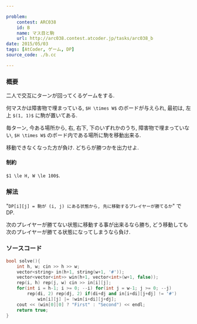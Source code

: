 ```yaml
---

problem:
    contest: ARC038
    id: B
    name: マス目と駒
    url: http://arc038.contest.atcoder.jp/tasks/arc038_b
date: 2015/05/03
tags: [AtCoder, ゲーム, DP]
source_code: ./b.cc

---
```


### 概要

二人で交互にターンが回ってくるゲームをする.

何マスかは障害物で埋まっている, `$H \times W$` のボードが与えられ,
最初は, 左上 `$(1, 1)$` に駒が置いてある.

毎ターン, 今ある場所から, 右, 右下, 下のいずれかのうち, 障害物で埋まっていない, `$H \times W$` のボード内である場所に駒を移動出来る.

移動できなくなった方が負け. どちらが勝つかを出力せよ.

#### 制約

`$1 \le H, W \le 100$`.


### 解法

"`DP[i][j] = 駒が (i, j) にある状態から, 先に移動するプレイヤーが勝てるか`"
で DP.

次のプレイヤーが勝てない状態に移動する事が出来るなら勝ち,
どう移動しても次のプレイヤーが勝てる状態になってしまうなら負け.

### ソースコード

~~~ cpp
bool solve(){
    int h, w; cin >> h >> w;
    vector<string> in(h+1, string(w+1, '#'));
    vector<vector<int>> win(h+1, vector<int>(w+1, false));
    rep(i, h) rep(j, w) cin >> in[i][j];
    for(int i = h-1; i >= 0; --i) for(int j = w-1; j >= 0; --j)
        rep(di, 2) rep(dj, 2) if(di+dj and in[i+di][j+dj] != '#')
            win[i][j] |= !win[i+di][j+dj];
    cout << (win[0][0] ? "First" : "Second") << endl;
    return true;
}
~~~

